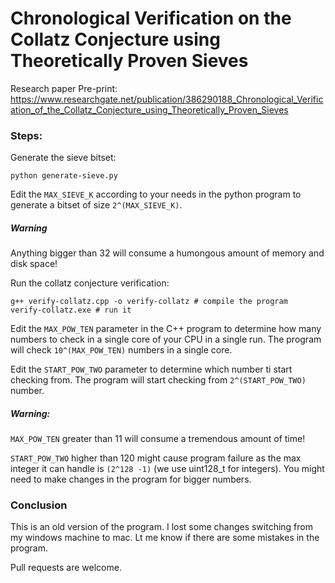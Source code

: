 # Chronological Verification on the Collatz Conjecture using Theoretically Proven Sieves

Research paper Pre-print: https://www.researchgate.net/publication/386290188_Chronological_Verification_of_the_Collatz_Conjecture_using_Theoretically_Proven_Sieves

### Steps:

Generate the sieve bitset:

```
python generate-sieve.py
```

Edit the `MAX_SIEVE_K` according to your needs in the python program to generate a bitset of size `2^(MAX_SIEVE_K)`.

##### Warning

Anything bigger than 32 will consume a humongous amount of memory and disk space! 

Run the collatz conjecture verification:

```
g++ verify-collatz.cpp -o verify-collatz # compile the program
verify-collatz.exe # run it
```

Edit the `MAX_POW_TEN` parameter in the C++ program to determine how many numbers to check in a single core of your CPU in a single run. The program will check `10^(MAX_POW_TEN)` numbers in a single core.

Edit the `START_POW_TWO` parameter to determine which number ti start checking from. The program will start checking from `2^(START_POW_TWO)` number. 

##### Warning:

`MAX_POW_TEN` greater than 11 will consume a tremendous amount of time!

`START_POW_TWO` higher than 120 might cause program failure as the max integer it can handle is `(2^128 -1)` (we use uint128_t for integers). You might need to make changes in the program for bigger numbers. 

### Conclusion

This is an old version of the program. I lost some changes switching from my windows machine to mac. Lt me know if there are some mistakes in the program.

Pull requests are welcome.